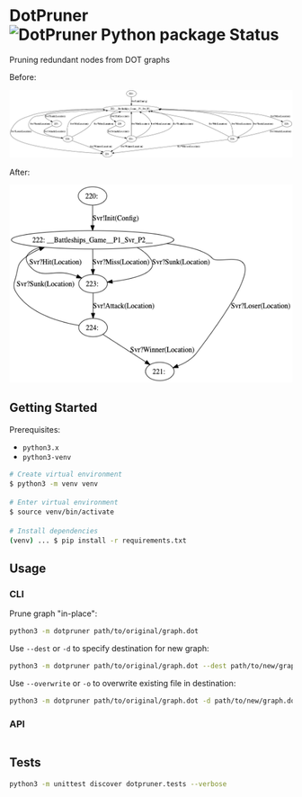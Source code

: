 # DotPruner ![DotPruner Python package Status](https://github.com/ansonmiu0214/DotPruner/workflows/tests/badge.svg)
Pruning redundant nodes from DOT graphs

Before:

![DOT graph before pruning](assets/before.png)

After: 

![DOT graph after pruning](assets/after.png)

## Getting Started

Prerequisites:
* `python3.x`
* `python3-venv`

```bash
# Create virtual environment
$ python3 -m venv venv

# Enter virtual environment
$ source venv/bin/activate

# Install dependencies
(venv) ... $ pip install -r requirements.txt
```

## Usage

### CLI

Prune graph "in-place":
```bash
python3 -m dotpruner path/to/original/graph.dot
```

Use `--dest` or `-d` to specify destination for new graph:
```bash
python3 -m dotpruner path/to/original/graph.dot --dest path/to/new/graph.dot
```

Use `--overwrite` or `-o` to overwrite existing file in destination:
```bash
python3 -m dotpruner path/to/original/graph.dot -d path/to/new/graph.dot --overwrite
```

### API
```python

```


## Tests
```bash
python3 -m unittest discover dotpruner.tests --verbose
```
